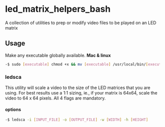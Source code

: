 # led_matrix_helpers_bash

A collection of utilities to prep or modify video files to be played on an LED matrix

## Usage

Make any executable globally available.
**Mac & linux**

```bash
-$ sudo [executable] chmod +x && mv [executable] /usr/local/bin/[executable]
```

### ledsca

This utility will scale a video to the size of the LED matrices that you are using. For best results use a 1:1 sizing,
ie., if your matrix is 64x64, scale the video to 64 x 64 pixels.
All 4 flags are mandatory.

#### options

```bash
-$ ledsca -i [INPUT_FILE] -o [OUTPUT_FILE] -w [WIDTH] -h [HEIGHT]
```
